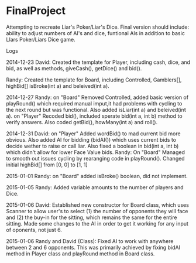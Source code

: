 FinalProject
============

Attempting to recreate Liar's Poker/Liar's Dice. Final version should include: ability to adjust numbers of AI's and dice, funtional AIs in addition to basic LIars Poker/Liars Dice game.

Logs

2014-12-23
David: Created the template for Player, including cash, dice, and bid, as well as methods, giveCash(), getDice() and bid().

Randy: Created the template for Board, including Controlled, Gamblers[], highBid[] isBroke(int a) and beleived(int a).

2014-12-27
Randy:
on "Board"
Removed Controlled, added basic version of playRound() which required manual imput,it had problems with cycling to the next round but was functional. Also added isLiar(int a) and beleived(int a).
on "Player"
Recoded bid(), included sperate bid(int a, int b) method to verify answers. Also coded getBid(), howMany(int a) and roll().

2014-12-31
David:
on "Player"
Added wordBid() to mad current bid more obvious. Also added AI for bidding (bidAI()) which uses current bids to decide wether to raise or call liar. Also fixed a boolean in bid(int a, int b) which didn't allow for lower Face Value bids.
Randy:
On "Board"
Managed to smooth out issues cycling by rearanging code in playRound(). Changed initial highBid[] from [0, 0] to [1, 1]

2015-01-01
Randy:
on "Board"
added isBroke() boolean, did not implement.

2015-01-05
Randy:
Added variable amounts to the number of players and Dice.

2015-01-06
David:
Established new constructor for Board class, which uses Scanner to allow user's to select (1) the number of opponents they will face and (2) the buy-in for the sitting, which remains the same for the entire sitting. 
Made some changes to the AI in order to get it working for any input of oponents, not just 6.  

2015-01-06
Randy and David (Class):
Fixed AI to work with anywhere between 2 and 6 opponents. 
This was primarily achieved by fixing bidAI method in Player class and playRound method in Board class.

